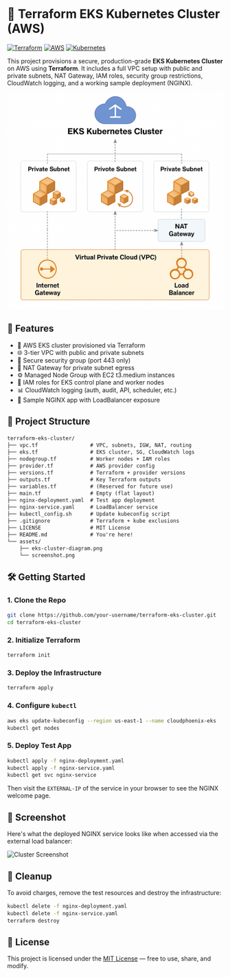# 🚀 Terraform EKS Kubernetes Cluster (AWS)

[![Terraform](https://img.shields.io/badge/IaC-Terraform-623CE4?logo=terraform)](https://www.terraform.io/)
[![AWS](https://img.shields.io/badge/Cloud-AWS-FF9900?logo=amazon-aws)](https://aws.amazon.com/eks/)
[![Kubernetes](https://img.shields.io/badge/Kubernetes-EKS-326CE5?logo=kubernetes)](https://kubernetes.io/)

This project provisions a secure, production-grade **EKS Kubernetes Cluster** on AWS using **Terraform**. It includes a full VPC setup with public and private subnets, NAT Gateway, IAM roles, security group restrictions, CloudWatch logging, and a working sample deployment (NGINX).

![EKS Architecture Diagram](https://github.com/Roberto-A-Cardenas/terraform-eks-kubernetes-cluster/raw/main/eks-cluster-diagram.png)

## 🧱 Features

- 💠 AWS EKS cluster provisioned via Terraform  
- 🌐 3-tier VPC with public and private subnets  
- 🔐 Secure security group (port 443 only)  
- 📡 NAT Gateway for private subnet egress  
- ⚙️ Managed Node Group with EC2 t3.medium instances  
- 📜 IAM roles for EKS control plane and worker nodes  
- 📊 CloudWatch logging (auth, audit, API, scheduler, etc.)  
- 🚀 Sample NGINX app with LoadBalancer exposure  

## 📂 Project Structure

```
terraform-eks-cluster/
├── vpc.tf                 # VPC, subnets, IGW, NAT, routing
├── eks.tf                 # EKS cluster, SG, CloudWatch logs
├── nodegroup.tf           # Worker nodes + IAM roles
├── provider.tf            # AWS provider config
├── versions.tf            # Terraform + provider versions
├── outputs.tf             # Key Terraform outputs
├── variables.tf           # (Reserved for future use)
├── main.tf                # Empty (flat layout)
├── nginx-deployment.yaml  # Test app deployment
├── nginx-service.yaml     # LoadBalancer service
├── kubectl_config.sh      # Update kubeconfig script
├── .gitignore             # Terraform + kube exclusions
├── LICENSE                # MIT License
├── README.md              # You're here!
└── assets/
    ├── eks-cluster-diagram.png
    └── screenshot.png
```

## 🛠️ Getting Started

### 1. Clone the Repo
```bash
git clone https://github.com/your-username/terraform-eks-cluster.git
cd terraform-eks-cluster
```

### 2. Initialize Terraform
```bash
terraform init
```

### 3. Deploy the Infrastructure
```bash
terraform apply
```

### 4. Configure `kubectl`
```bash
aws eks update-kubeconfig --region us-east-1 --name cloudphoenix-eks
kubectl get nodes
```

### 5. Deploy Test App
```bash
kubectl apply -f nginx-deployment.yaml
kubectl apply -f nginx-service.yaml
kubectl get svc nginx-service
```

Then visit the `EXTERNAL-IP` of the service in your browser to see the NGINX welcome page.

## 📸 Screenshot

Here's what the deployed NGINX service looks like when accessed via the external load balancer:

![Cluster Screenshot](https://github.com/Roberto-A-Cardenas/terraform-eks-kubernetes-cluster/raw/main/assets/nginx-welcome.png)

## 🧹 Cleanup

To avoid charges, remove the test resources and destroy the infrastructure:
```bash
kubectl delete -f nginx-deployment.yaml
kubectl delete -f nginx-service.yaml
terraform destroy
```

## 📄 License

This project is licensed under the [MIT License](LICENSE) — free to use, share, and modify.
